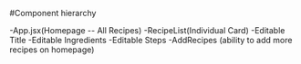 #Component hierarchy

-App.jsx(Homepage -- All Recipes)
    -RecipeList(Individual Card)
        -Editable Title
        -Editable Ingredients
        -Editable Steps
    -AddRecipes (ability to add more recipes on homepage)
    